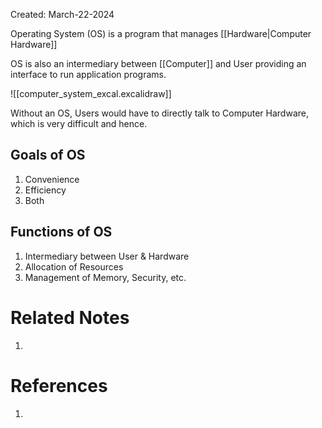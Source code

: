 Created: March-22-2024

Operating System (OS) is a program that manages [[Hardware|Computer Hardware]]

OS is also an intermediary between [[Computer]] and User providing an interface to run application programs.

![[computer_system_excal.excalidraw]]

Without an OS, Users would have to directly talk to Computer Hardware, which is very difficult and hence.
## Goals of OS

1. Convenience
2. Efficiency
3. Both
## Functions of OS

1. Intermediary between User & Hardware
2. Allocation of Resources
3. Management of Memory, Security, etc.
# Related Notes

1. 
# References

1. 